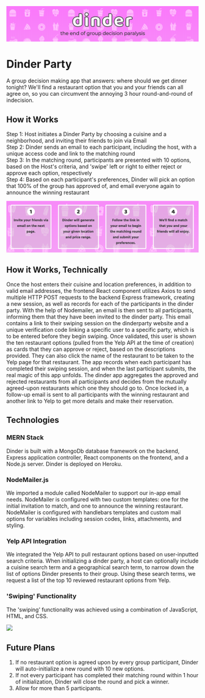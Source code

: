 ![](assets/banner.png)

# Dinder Party 
A group decision making app that answers: where should we get dinner tonight?	We'll find a restaurant option that you and your friends can all agree on, so you can circumvent the annoying 3 hour round-and-round of indecision. 

## How it Works
Step 1: Host initiates a Dinder Party by choosing a cuisine and a neighborhood, and inviting their friends to join via Email<br>
Step 2: Dinder sends an email to each participant, including the host, with a unique access code and link to the matching round<br>
Step 3: In the matching round, participants are presented with 10 options, based on the Host's criteria, and 'swipe' left or right to either reject or approve each option, respectively<br>
Step 4: Based on each participant's preferences, Dinder will pick an option that 100% of the group has approved of, and email everyone again to announce the winning restaurant<br>

![](assets/readme/howitworks.png)

## How it Works, Technically 
Once the host enters their cuisine and location preferences, in addition to valid email addresses, the frontend React component utilizes Axios to send multiple HTTP POST requests to the backend Express framework, creating a new session, as well as records for each of the participants in the dinder party. With the help of Nodemailer, an email is then sent to all participants, informing them that they have been invited to the dinder party. This email contains a link to their swiping session on the dinderparty website and a unique verification code linking a specific user to a specific party, which is to be entered before they begin swiping. Once validated, this user is shown the ten restaurant options (pulled from the Yelp API at the time of creation) as cards that they can approve or reject, based on the descriptions provided. They can also click the name of the restaurant to be taken to the Yelp page for that restaurant. The app records when each participant has completed their swiping session, and when the last participant submits, the real magic of this app unfolds. The dinder app aggregates the approved and rejected restaurants from all participants and decides from the mutually agreed-upon restaurants which one they should go to. Once locked in, a follow-up email is sent to all participants with the winning restaurant and another link to Yelp to get more details and make their reservation.

## Technologies 
### MERN Stack
Dinder is built with a MongoDb database framework on the backend, Express application controller, React components on the frontend, and a Node.js server. Dinder is deployed on Heroku. <br>

### NodeMailer.js
We imported a module called NodeMailer to support our in-app email needs. NodeMailer is configured with two custom templates: one for the initial invitation to match, and one to announce the winning restaurant. NodeMailer is configured with handlebars templates and custom mail options for variables including session codes, links, attachments, and styling. <br>


### Yelp API Integration
We integrated the Yelp API to pull restaurant options based on user-inputted search criteria. When initializing a dinder party, a host can optionally include a cuisine search term and a geographical search term, to narrow down the list of options Dinder presents to their group. Using these search terms, we request a list of the top 10 reviewed restaurant options from Yelp. <br>


### 'Swiping' Functionality 
The 'swiping' functionality was achieved using a combination of JavaScript, HTML, and CSS. <br>

![](assets/readme/swiping.gif)

## Future Plans
1) If no restaurant option is agreed upon by every group participant, Dinder will auto-initialize a new round with 10 new options. <br>
2) If not every participant has completed their matching round within 1 hour of initialization, Dinder will close the round and pick a winner. <br>
3) Allow for more than 5 participants.

